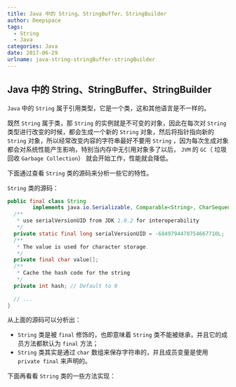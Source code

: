 ```yaml
---
title: Java 中的 String、StringBuffer、StringBuilder
author: Deepspace
tags:
  - String
  - Java
categories: Java
date: 2017-06-29
urlname: java-string-stringBuffer-stringBuilder
---
```


## Java 中的 String、StringBuffer、StringBuilder

`Java` 中的 `String` 属于引用类型，它是一个类，这和其他语言是不一样的。

既然 `String` 属于类，那 `String` 的实例就是不可变的对象，因此在每次对 `String` 类型进行改变的时候，都会生成一个新的 `String` 对象，然后将指针指向新的 `String` 对象，所以经常改变内容的字符串最好不要用 `String` ，因为每次生成对象都会对系统性能产生影响，特别当内存中无引用对象多了以后， `JVM` 的 `GC`（ 垃圾回收 `Garbage Collection`） 就会开始工作，性能就会降低。

下面通过查看 `String` 类的源码来分析一些它的特性。

`String` 类的源码：

```java
public final class String
        implements java.io.Serializable, Comparable<String>, CharSequence {
  /**
   * use serialVersionUID from JDK 1.0.2 for interoperability
   */
  private static final long serialVersionUID = -6849794470754667710L;
  /**
   * The value is used for character storage.
   */
  private final char value[];
  /**
   * Cache the hash code for the string
   */
  private int hash; // Default to 0
  
  // ...
}
```

从上面的源码可以分析出：

-  `String` 类是被 `final` 修饰的，也即意味着 `String` 类不能被继承，并且它的成员方法都默认为 `final` 方法；
- `String` 类其实是通过 `char` 数组来保存字符串的，并且成员变量是使用 `private final` 来声明的。

下面再看看 `String` 类的一些方法实现：

```java

```

